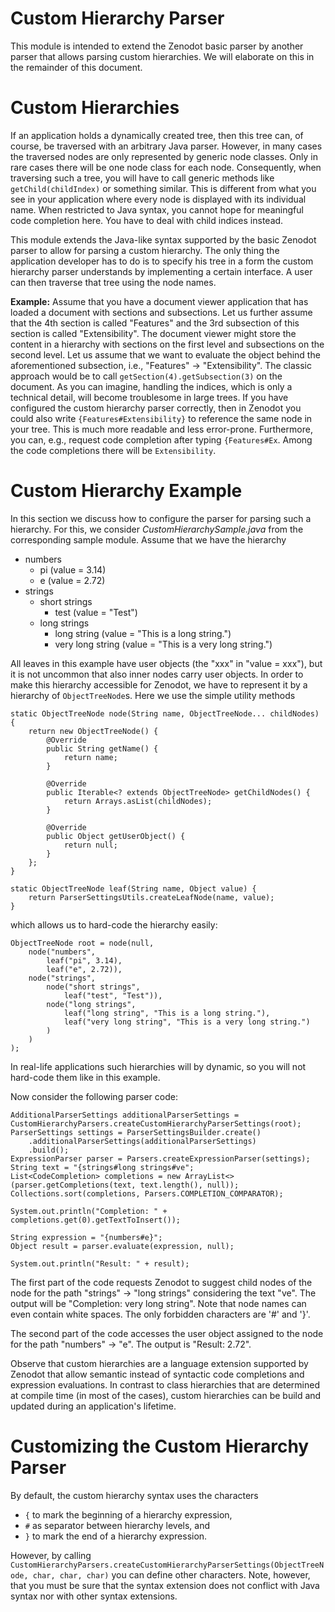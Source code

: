 # Custom Hierarchy Parser
This module is intended to extend the Zenodot basic parser by another parser that allows parsing custom hierarchies. We will elaborate on this in the remainder of this document.

<!-- START doctoc generated TOC please keep comment here to allow auto update -->
<!-- END doctoc generated TOC please keep comment here to allow auto update -->

# Custom Hierarchies

If an application holds a dynamically created tree, then this tree can, of course, be traversed with an arbitrary Java parser. However, in many cases the traversed nodes are only represented by generic node classes. Only in rare cases there will be one node class for each node. Consequently, when traversing such a tree, you will have to call generic methods like `getChild(childIndex)` or something similar. This is different from what you see in your application where every node is displayed with its individual name. When restricted to Java syntax, you cannot hope for meaningful code completion here. You have to deal with child indices instead.

This module extends the Java-like syntax supported by the basic Zenodot parser to allow for parsing a custom hierarchy. The only thing the application developer has to do is to specify his tree in a form the custom hierarchy parser understands by implementing a certain interface. A user can then traverse that tree using the node names.

**Example:** Assume that you have a document viewer application that has loaded a document with sections and subsections. Let us further assume that the 4th section is called "Features" and the 3rd subsection of this section is called "Extensibility". The document viewer might store the content in a hierarchy with sections on the first level and subsections on the second level. Let us assume that we want to evaluate the object behind the aforementioned subsection, i.e., "Features" -> "Extensibility". The classic approach would be to call `getSection(4).getSubsection(3)` on the document. As you can imagine, handling the indices, which is only a technical detail, will become troublesome in large trees. If you have configured the custom hierarchy parser correctly, then in Zenodot you could also write `{Features#Extensibility}` to reference the same node in your tree. This is much more readable and less error-prone. Furthermore, you can, e.g., request code completion after typing `{Features#Ex`. Among the code completions there will be `Extensibility`.

# Custom Hierarchy Example

In this section we discuss how to configure the parser for parsing such a hierarchy. For this, we consider *CustomHierarchySample.java* from the corresponding sample module. Assume that we have the hierarchy

  - numbers
    - pi (value = 3.14)
    - e (value = 2.72)
  - strings
    - short strings
      - test (value = "Test")
    - long strings
      - long string (value = "This is a long string.")
      - very long string (value = "This is a very long string.")

All leaves in this example have user objects (the "xxx" in "value = xxx"), but it is not uncommon that also inner nodes carry user objects. In order to make this hierarchy accessible for Zenodot, we have to represent it by a hierarchy of `ObjectTreeNode`s. Here we use the simple utility methods

```
static ObjectTreeNode node(String name, ObjectTreeNode... childNodes) {
    return new ObjectTreeNode() {
        @Override
        public String getName() {
            return name;
        }

        @Override
        public Iterable<? extends ObjectTreeNode> getChildNodes() {
            return Arrays.asList(childNodes);
        }

        @Override
        public Object getUserObject() {
            return null;
        }
    };
}

static ObjectTreeNode leaf(String name, Object value) {
	return ParserSettingsUtils.createLeafNode(name, value);
}
```

which allows us to hard-code the hierarchy easily:

```
ObjectTreeNode root = node(null,
    node("numbers",
        leaf("pi", 3.14),
        leaf("e", 2.72)),
    node("strings",
        node("short strings",
            leaf("test", "Test")),
        node("long strings",
            leaf("long string", "This is a long string."),
            leaf("very long string", "This is a very long string.")
        )
    )
);
```

In real-life applications such hierarchies will by dynamic, so you will not hard-code them like in this example.

Now consider the following parser code:

```
AdditionalParserSettings additionalParserSettings = CustomHierarchyParsers.createCustomHierarchyParserSettings(root);
ParserSettings settings = ParserSettingsBuilder.create()
	.additionalParserSettings(additionalParserSettings)
	.build();
ExpressionParser parser = Parsers.createExpressionParser(settings);
String text = "{strings#long strings#ve";
List<CodeCompletion> completions = new ArrayList<>(parser.getCompletions(text, text.length(), null));
Collections.sort(completions, Parsers.COMPLETION_COMPARATOR);

System.out.println("Completion: " + completions.get(0).getTextToInsert());

String expression = "{numbers#e}";
Object result = parser.evaluate(expression, null);

System.out.println("Result: " + result);
```

The first part of the code requests Zenodot to suggest child nodes of the node for the path "strings" -> "long strings" considering the text "ve". The output will be "Completion: very long string". Note that node names can even contain white spaces. The only forbidden characters are '#' and '}'.

The second part of the code accesses the user object assigned to the node for the path "numbers" -> "e". The output is "Result: 2.72".

Observe that custom hierarchies are a language extension supported by Zenodot that allow semantic instead of syntactic code completions and expression evaluations. In contrast to class hierarchies that are determined at compile time (in most of the cases), custom hierarchies can be build and updated during an application's lifetime. 

# Customizing the Custom Hierarchy Parser

By default, the custom hierarchy syntax uses the characters

* `{` to mark the beginning of a hierarchy expression,
* `#` as separator between hierarchy levels, and
* `}` to mark the end of a hierarchy expression.

However, by calling `CustomHierarchyParsers.createCustomHierarchyParserSettings(ObjectTreeNode, char, char, char)` you can define other characters. Note, however, that you must be sure that the syntax extension does not conflict with Java syntax nor with other syntax extensions.
